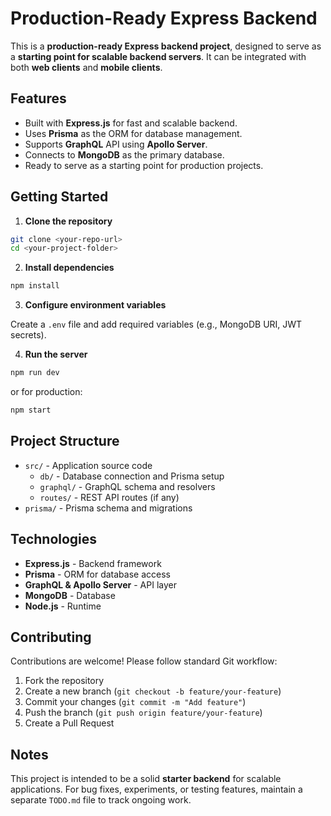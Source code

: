 # Production-Ready Express Backend

This is a **production-ready Express backend project**, designed to serve as a **starting point for scalable backend servers**. It can be integrated with both **web clients** and **mobile clients**.

## Features

- Built with **Express.js** for fast and scalable backend.
- Uses **Prisma** as the ORM for database management.
- Supports **GraphQL** API using **Apollo Server**.
- Connects to **MongoDB** as the primary database.
- Ready to serve as a starting point for production projects.

## Getting Started

1. **Clone the repository**

```bash
git clone <your-repo-url>
cd <your-project-folder>
```

2. **Install dependencies**

```bash
npm install
```

3. **Configure environment variables**

Create a `.env` file and add required variables (e.g., MongoDB URI, JWT secrets).

4. **Run the server**

```bash
npm run dev
```

or for production:

```bash
npm start
```

## Project Structure

- `src/` - Application source code
  - `db/` - Database connection and Prisma setup
  - `graphql/` - GraphQL schema and resolvers
  - `routes/` - REST API routes (if any)
- `prisma/` - Prisma schema and migrations

## Technologies

- **Express.js** - Backend framework
- **Prisma** - ORM for database access
- **GraphQL & Apollo Server** - API layer
- **MongoDB** - Database
- **Node.js** - Runtime

## Contributing

Contributions are welcome! Please follow standard Git workflow:

1. Fork the repository
2. Create a new branch (`git checkout -b feature/your-feature`)
3. Commit your changes (`git commit -m "Add feature"`)
4. Push the branch (`git push origin feature/your-feature`)
5. Create a Pull Request

## Notes

This project is intended to be a solid **starter backend** for scalable applications. For bug fixes, experiments, or testing features, maintain a separate `TODO.md` file to track ongoing work.
